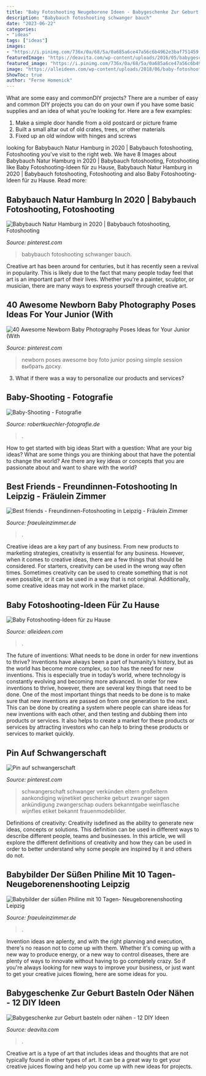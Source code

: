 ```yaml
---
title: "Baby Fotoshooting Neugeborene Ideen - Babygeschenke Zur Geburt Basteln Oder Nähen"
description: "Babybauch fotoshooting schwanger bauch"
date: "2023-06-22"
categories:
- "ideas"
tags: ["ideas"]
images:
- "https://i.pinimg.com/736x/0a/68/5a/0a685a6ce47a56c6b4962e3baf751459.jpg"
featuredImage: "https://deavita.com/wp-content/uploads/2016/05/babygeschenke-geburt-basteln-windeln-kleidung-diy-idee.jpg"
featured_image: "https://i.pinimg.com/736x/0a/68/5a/0a685a6ce47a56c6b4962e3baf751459.jpg"
image: "https://alleideen.com/wp-content/uploads/2018/06/baby-fotoshooting-neugeborene-ideen-lustige-babayfotos.jpg"
ShowToc: true
author: "Ferne Homenick"
---
```



What are some easy and commonDIY projects?
There are a number of easy and common DIY projects you can do on your own if you have some basic supplies and an idea of what you’re looking for. Here are a few examples:
1. Make a simple door handle from a old postcard or picture frame
2. Built a small altar out of old crates, trees, or other materials
3. Fixed up an old window with hinges and screws

	

		
looking for Babybauch Natur Hamburg in 2020 | Babybauch fotoshooting, Fotoshooting you've visit to the right web. We have 8 Images about Babybauch Natur Hamburg in 2020 | Babybauch fotoshooting, Fotoshooting like Baby Fotoshooting-Ideen für zu Hause, Babybauch Natur Hamburg in 2020 | Babybauch fotoshooting, Fotoshooting and also Baby Fotoshooting-Ideen für zu Hause. Read more:
		
    
## Babybauch Natur Hamburg In 2020 | Babybauch Fotoshooting, Fotoshooting

<img loading=lazy src="https://i.pinimg.com/736x/0a/68/5a/0a685a6ce47a56c6b4962e3baf751459.jpg" onerror="this.onerror=null;this.src='https://tse3.mm.bing.net/th?id=OIP.Xh9bq7e0A4jHncYnZJKeOwHaLH&amp;pid=15.1';" alt="Babybauch Natur Hamburg in 2020 | Babybauch fotoshooting, Fotoshooting">

_Source: pinterest.com_

>babybauch fotoshooting schwanger bauch. 

	

Creative art has been around for centuries, but it has recently seen a revival in popularity. This is likely due to the fact that many people today feel that art is an important part of their lives. Whether you're a painter, sculptor, or musician, there are many ways to express yourself through creative art.

    
## 40 Awesome Newborn Baby Photography Poses Ideas For Your Junior (With

<img loading=lazy src="https://i.pinimg.com/originals/83/77/be/8377be6fa440dfef295ec1fa1e80bc3d.jpg" onerror="this.onerror=null;this.src='https://tse4.mm.bing.net/th?id=OIP.jzSoTCA4gKQRNFWD3MJAqQHaMW&amp;pid=15.1';" alt="40 Awesome Newborn Baby Photography Poses Ideas for Your Junior (With">

_Source: pinterest.com_

>newborn poses awesome boy foto junior posing simple session выбрать доску. 

	

3. What if there was a way to personalize our products and services?

    
## Baby-Shooting - Fotografie

<img loading=lazy src="https://image.jimcdn.com/app/cms/image/transf/dimension=4096x4096:format=jpg/path/sb682604232c02dd6/image/i999fb9125bdda496/version/1578654768/image.jpg" onerror="this.onerror=null;this.src='https://tse1.mm.bing.net/th?id=OIP.GHRTf4en8qSK_MNNHcsWOAHaEK&amp;pid=15.1';" alt="Baby-Shooting - Fotografie">

_Source: robertkuechler-fotografie.de_

>. 

	

How to get started with big ideas
Start with a question: What are your big ideas? 
What are some things you are thinking about that have the potential to change the world? Are there any key ideas or concepts that you are passionate about and want to share with the world?

    
## Best Friends - Freundinnen-Fotoshooting In Leipzig - Fräulein Zimmer

<img loading=lazy src="https://www.fraeuleinzimmer.de/wp-content/uploads/2015/10/Fotograf-Leipzig_Portraits-Leipzig_Freundinnen-Fotoshooting_BestFriends.jpg" onerror="this.onerror=null;this.src='https://tse4.mm.bing.net/th?id=OIP.cXNj4FAfuenb0PVybnCM4wHaE8&amp;pid=15.1';" alt="Best friends - Freundinnen-Fotoshooting in Leipzig - Fräulein Zimmer">

_Source: fraeuleinzimmer.de_

>. 

	

Creative ideas are a key part of any business. From new products to marketing strategies, creativity is essential for any business. However, when it comes to creative ideas, there are a few things that should be considered. For starters, creativity can be used in the wrong way often times. Sometimes creativity can be used to create something that is not even possible, or it can be used in a way that is not original. Additionally, some creative ideas may not work in the market place.

    
## Baby Fotoshooting-Ideen Für Zu Hause

<img loading=lazy src="https://alleideen.com/wp-content/uploads/2018/06/baby-fotoshooting-neugeborene-ideen-lustige-babayfotos.jpg" onerror="this.onerror=null;this.src='https://tse4.mm.bing.net/th?id=OIP.gzoOz_6ZtaCsXaWQcjugcgHaLH&amp;pid=15.1';" alt="Baby Fotoshooting-Ideen für zu Hause">

_Source: alleideen.com_

>. 

	

The future of inventions: What needs to be done in order for new inventions to thrive?
Inventions have always been a part of humanity’s history, but as the world has become more complex, so too has the need for new inventions. This is especially true in today’s world, where technology is constantly evolving and becoming more advanced. In order for new inventions to thrive, however, there are several key things that need to be done. 
One of the most important things that needs to be done is to make sure that new inventions are passed on from one generation to the next. This can be done by creating a system where people can share ideas for new inventions with each other, and then testing and dubbing them into products or services. It also helps to create a market for these products or services by attracting investors who can help to bring these products or services to market quickly.

    
## Pin Auf Schwangerschaft

<img loading=lazy src="https://i.pinimg.com/736x/4c/be/93/4cbe936957160566f02ce2859d95b330.jpg" onerror="this.onerror=null;this.src='https://tse3.mm.bing.net/th?id=OIP.lslfADG3ccD6jGwzYE3YnQHaHa&amp;pid=15.1';" alt="Pin auf schwangerschaft">

_Source: pinterest.com_

>schwangerschaft schwanger verkünden eltern großeltern aankondiging wijnetiket geschenke geburt zwanger sagen ankündigung zwangerschap ouders bekanntgabe weinflasche wijnfles etiket bekannt frauenmodebilder. 

	

Definitions of creativity:
Creativity isdefined as the ability to generate new ideas, concepts or solutions. This definition can be used in different ways to describe different people, teams and businesses. In this article, we will explore the different definitions of creativity and how they can be used in order to better understand why some people are inspired by it and others do not.

    
## Babybilder Der Süßen Philine Mit 10 Tagen- Neugeborenenshooting Leipzig

<img loading=lazy src="https://www.fraeuleinzimmer.de/wp-content/uploads/2017/03/01-6012-post/BB-Neugeborenenfotoshooting_Babyfotograf-Leipzig_Babybilder_Babyfotos_firstsmile_Leipzig.jpg" onerror="this.onerror=null;this.src='https://tse4.mm.bing.net/th?id=OIP.MpkmD6XLy1qucWzOK6dp3AHaE7&amp;pid=15.1';" alt="Babybilder der süßen Philine mit 10 Tagen- Neugeborenenshooting Leipzig">

_Source: fraeuleinzimmer.de_

>. 

	

Invention ideas are aplenty, and with the right planning and execution, there's no reason not to come up with them. Whether it's coming up with a new way to produce energy, or a new way to control diseases, there are plenty of ways to innovate without having to go completely crazy. So if you're always looking for new ways to improve your business, or just want to get your creative juices flowing, here are some ideas for you.

    
## Babygeschenke Zur Geburt Basteln Oder Nähen - 12 DIY Ideen

<img loading=lazy src="https://deavita.com/wp-content/uploads/2016/05/babygeschenke-geburt-basteln-windeln-kleidung-diy-idee.jpg" onerror="this.onerror=null;this.src='https://tse3.mm.bing.net/th?id=OIP.695fFWlpQfNRKNSpFgyU2AHaF7&amp;pid=15.1';" alt="Babygeschenke zur Geburt basteln oder nähen - 12 DIY Ideen">

_Source: deavita.com_

>. 

	

Creative art is a type of art that includes ideas and thoughts that are not typically found in other types of art. It can be a great way to get your creative juices flowing and help you come up with new ideas for projects.

